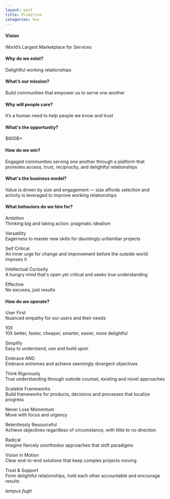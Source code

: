 ```yaml
---
layout: post
title: Primitive
categories: hux
---
```


#### Vision
World’s Largest Marketplace for Services

#### Why do we exist?
Delightful working relationships

#### What’s our mission?
Build communities that empower us to serve one another

#### Why will people care?
It’s a human need to help people we know and trust

#### What's the opportunity?
$800B+

#### How do we win?
Engaged communities serving one another through a platform that promotes access, trust, reciprocity, and delightful relationships

#### What's the business model?
Value is driven by size and engagement — size affords selection and activity is leveraged to improve working relationships

#### What behaviors do we hire for?
         
Ambition  
Thinking big and taking action: pragmatic idealism

Versatility  
Eagerness to master new skills for dauntingly unfamiliar projects

Self Critical  
An inner urge for change and improvement before the outside world imposes it

Intellectual Curiosity  
A hungry mind that's open yet critical and seeks true understanding

Effective  
No excuses, just results

#### How do we operate?
           
User First  
Nuanced empathy for our users and their needs

10X  
10X better, faster, cheaper, smarter, easier, more delightful

Simplify  
Easy to understand, use and build upon

Embrace AND  
Embrace extremes and achieve seemingly divergent objectives

Think Rigorously  
True understanding through outside counsel, existing and novel approaches

Scalable Frameworks  
Build frameworks for products, decisions and processes that localize progress

Never Lose Momentum  
Move with focus and urgency

Relentlessly Resourceful  
Achieve objectives regardless of circumstance, with little to no direction

Radical  
Imagine fiercely unorthodox approaches that shift paradigms

Vision in Motion  
Clear end-to-end solutions that keep complex projects moving

Trust & Support  
Form delightful relationships, hold each other accountable and encourage results

*tempus fugit*
